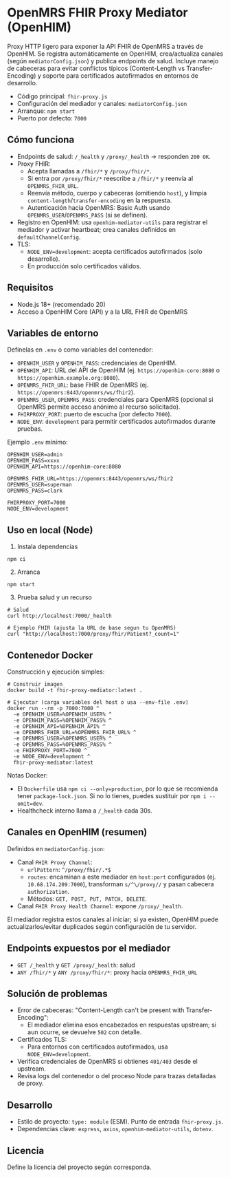# OpenMRS FHIR Proxy Mediator (OpenHIM)

Proxy HTTP ligero para exponer la API FHIR de OpenMRS a través de OpenHIM. Se registra automáticamente en OpenHIM, crea/actualiza canales (según `mediatorConfig.json`) y publica endpoints de salud. Incluye manejo de cabeceras para evitar conflictos típicos (Content-Length vs Transfer-Encoding) y soporte para certificados autofirmados en entornos de desarrollo.

- Código principal: `fhir-proxy.js`
- Configuración del mediador y canales: `mediatorConfig.json`
- Arranque: `npm start`
- Puerto por defecto: `7000`

## Cómo funciona

- Endpoints de salud: `/_health` y `/proxy/_health` → responden `200 OK`.
- Proxy FHIR:
  - Acepta llamadas a `/fhir/*` y `/proxy/fhir/*`.
  - Si entra por `/proxy/fhir/*` reescribe a `/fhir/*` y reenvía al `OPENMRS_FHIR_URL`.
  - Reenvía método, cuerpo y cabeceras (omitiendo `host`), y limpia `content-length`/`transfer-encoding` en la respuesta.
  - Autenticación hacia OpenMRS: Basic Auth usando `OPENMRS_USER`/`OPENMRS_PASS` (si se definen).
- Registro en OpenHIM: usa `openhim-mediator-utils` para registrar el mediador y activar heartbeat; crea canales definidos en `defaultChannelConfig`.
- TLS:
  - `NODE_ENV=development`: acepta certificados autofirmados (solo desarrollo).
  - En producción solo certificados válidos.

## Requisitos

- Node.js 18+ (recomendado 20)
- Acceso a OpenHIM Core (API) y a la URL FHIR de OpenMRS

## Variables de entorno

Defínelas en `.env` o como variables del contenedor:

- `OPENHIM_USER` y `OPENHIM_PASS`: credenciales de OpenHIM.
- `OPENHIM_API`: URL del API de OpenHIM (ej. `https://openhim-core:8080` o `https://openhim.example.org:8080`).
- `OPENMRS_FHIR_URL`: base FHIR de OpenMRS (ej. `https://openmrs:8443/openmrs/ws/fhir2`).
- `OPENMRS_USER`, `OPENMRS_PASS`: credenciales para OpenMRS (opcional si OpenMRS permite acceso anónimo al recurso solicitado).
- `FHIRPROXY_PORT`: puerto de escucha (por defecto `7000`).
- `NODE_ENV`: `development` para permitir certificados autofirmados durante pruebas.

Ejemplo `.env` mínimo:

```
OPENHIM_USER=admin
OPENHIM_PASS=xxxx
OPENHIM_API=https://openhim-core:8080

OPENMRS_FHIR_URL=https://openmrs:8443/openmrs/ws/fhir2
OPENMRS_USER=superman
OPENMRS_PASS=clark

FHIRPROXY_PORT=7000
NODE_ENV=development
```

## Uso en local (Node)

1) Instala dependencias

```
npm ci
```

2) Arranca

```
npm start
```

3) Prueba salud y un recurso

```
# Salud
curl http://localhost:7000/_health

# Ejemplo FHIR (ajusta la URL de base segun tu OpenMRS)
curl "http://localhost:7000/proxy/fhir/Patient?_count=1"
```

## Contenedor Docker

Construcción y ejecución simples:

```
# Construir imagen
docker build -t fhir-proxy-mediator:latest .

# Ejecutar (carga variables del host o usa --env-file .env)
docker run --rm -p 7000:7000 ^
  -e OPENHIM_USER=%OPENHIM_USER% ^
  -e OPENHIM_PASS=%OPENHIM_PASS% ^
  -e OPENHIM_API=%OPENHIM_API% ^
  -e OPENMRS_FHIR_URL=%OPENMRS_FHIR_URL% ^
  -e OPENMRS_USER=%OPENMRS_USER% ^
  -e OPENMRS_PASS=%OPENMRS_PASS% ^
  -e FHIRPROXY_PORT=7000 ^
  -e NODE_ENV=development ^
  fhir-proxy-mediator:latest
```

Notas Docker:
- El `Dockerfile` usa `npm ci --only=production`, por lo que se recomienda tener `package-lock.json`. Si no lo tienes, puedes sustituir por `npm i --omit=dev`.
- Healthcheck interno llama a `/_health` cada 30s.

## Canales en OpenHIM (resumen)

Definidos en `mediatorConfig.json`:
- Canal `FHIR Proxy Channel`:
  - `urlPattern`: `^/proxy/fhir/.*$`
  - `routes`: encaminan a este mediador en `host:port` configurados (ej. `10.68.174.209:7000`), transforman `s/^\/proxy//` y pasan cabecera `authorization`.
  - Métodos: `GET, POST, PUT, PATCH, DELETE`.
- Canal `FHIR Proxy Health Channel`: expone `/proxy/_health`.

El mediador registra estos canales al iniciar; si ya existen, OpenHIM puede actualizarlos/evitar duplicados según configuración de tu servidor.

## Endpoints expuestos por el mediador

- `GET /_health` y `GET /proxy/_health`: salud
- `ANY /fhir/*` y `ANY /proxy/fhir/*`: proxy hacia `OPENMRS_FHIR_URL`

## Solución de problemas

- Error de cabeceras: "Content-Length can't be present with Transfer-Encoding":
  - El mediador elimina esos encabezados en respuestas upstream; si aun ocurre, se devuelve `502` con detalle.
- Certificados TLS:
  - Para entornos con certificados autofirmados, usa `NODE_ENV=development`.
- Verifica credenciales de OpenMRS si obtienes `401/403` desde el upstream.
- Revisa logs del contenedor o del proceso Node para trazas detalladas de proxy.

## Desarrollo

- Estilo de proyecto: `type: module` (ESM). Punto de entrada `fhir-proxy.js`.
- Dependencias clave: `express`, `axios`, `openhim-mediator-utils`, `dotenv`.

## Licencia

Define la licencia del proyecto según corresponda.
